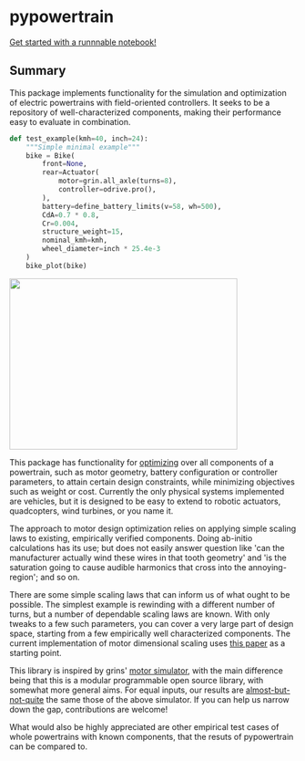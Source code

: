 
pypowertrain
=========

[Get started with a runnnable notebook!](https://mybinder.org/v2/gh/fomightez/pypowertrain/HEAD?labpath=getting_started.ipynb)

Summary
-------
This package implements functionality for the simulation and optimization of electric powertrains with field-oriented controllers. It seeks to be a repository of well-characterized components, making their performance easy to evaluate in combination.

```python
def test_example(kmh=40, inch=24):
	"""Simple minimal example"""
	bike = Bike(
		front=None,
		rear=Actuator(
			motor=grin.all_axle(turns=8),
			controller=odrive.pro(),
		),
		battery=define_battery_limits(v=58, wh=500),
		CdA=0.7 * 0.8,
		Cr=0.004,
		structure_weight=15,
		nominal_kmh=kmh,
		wheel_diameter=inch * 25.4e-3
	)
	bike_plot(bike)
```
<img src="./grin_with_odrive.png" width="400" height="300"/>

This package has functionality for [optimizing](./pypowertrain/test/test_optimize.py) over all components of a powertrain, such as motor geometry, battery configuration or controller parameters, to attain certain design constraints, while minimizing objectives such as weight or cost. Currently the only physical systems implemented are vehicles, but it is designed to be easy to extend to robotic actuators, quadcopters, wind turbines, or you name it.

The approach to motor design optimization relies on applying simple scaling laws to existing, empirically verified components. Doing ab-initio calculations has its use; but does not easily answer question like 'can the manufacturer actually wind these wires in that tooth geometry' and 'is the saturation going to cause audible harmonics that cross into the annoying-region'; and so on. 

There are some simple scaling laws that can inform us of what ought to be possible. The simplest example is rewinding with a different number of turns, but a number of dependable scaling laws are known. With only tweaks to a few such parameters, you can cover a very large part of design space, starting from a few empirically well characterized components. The current implementation of motor dimensional scaling uses [this paper](https://www.researchgate.net/publication/283646083_Scaling_laws_for_synchronous_permanent_magnet_machines) as a starting point.

This library is inspired by grins' [motor simulator](https://ebikes.ca/tools/simulator.html), with the main difference being that this is a modular programmable open source library, with somewhat more general aims. For equal inputs, our results are [almost-but-not-quite](./pypowertrain/bike/test/test_grin.py) the same those of the above simulator. If you can help us narrow down the gap, contributions are welcome! 

What would also be highly appreciated are other empirical test cases of whole powertrains with known components, that the resuts of pypowertrain can be compared to.